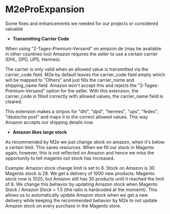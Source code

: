 # M2eProExpansion
Some fixes and enhancements we needed for our projects or considered valuable

- **Transmitting Carrier Code**

When using "2-Tages-Premium-Versand" on amazon.de (may be available in other countries too) Amazon requires the seller to use a certain carrier (DHL, DPD, UPS, Hermes).

The carrier is only valid when an allowed value is transmitted via the carrier_code field. M2e by default leaves the carrier_code field empty which will be mapped to "Others" and just fills the carrier_name and shipping_name field.
Amazon won't accept this and rejects the "2-Tages-Premium-Versand" option for the seller. With this extension, the carrier_code is filled correctly with allowed values, the carrier_name field is cleared. 

This extension makes a stripos for "dhl", "dpd", "hermes", "ups", "fedex", "deutsche post" and maps it to the correct allowed values. This way Amazon accepts our shipping details now.

- **Amazon likes large stock**

As recommended by M2e we just change stock on amazon, when it's below a certain limit. This saves resources. When we fill our stock in Magento again, however, this is not reflected on Amazon and hence we miss the opportunity to tell magento out stock has increased.

Example: Amazon stock change limit is set to 8. Stock on Amazon is 30. Magento stock is 28. We get a delivery of 1000 new products. Magento stock now is 1020, but Amazon still has 30 products until it reached the limit of 8.
We change this behavior by updating Amazon stock when Magento Stock / Amazon Stock > 1.5 (the ratio is hardcoded at the momemt). 
This allows us to automatically update Amazon stock when we get a new delivery while keeping the recommended behavior by M2e to not update Amazon stock on every purchase in the Magento store.

